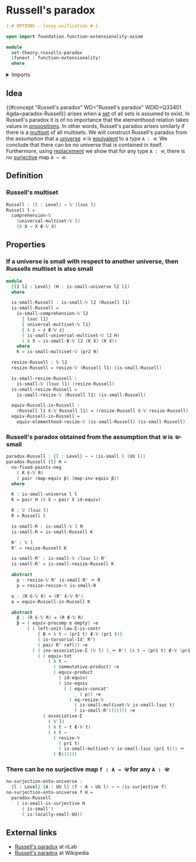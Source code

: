 # Russell's paradox

```agda
{-# OPTIONS --lossy-unification #-}

open import foundation.function-extensionality-axiom

module
  set-theory.russells-paradox
  (funext : function-extensionality)
  where
```

<details><summary>Imports</summary>

```agda
open import foundation.dependent-pair-types
open import foundation.functoriality-cartesian-product-types funext
open import foundation.identity-types funext
open import foundation.locally-small-types funext
open import foundation.negation funext
open import foundation.small-types funext
open import foundation.small-universes funext
open import foundation.surjective-maps funext
open import foundation.torsorial-type-families funext
open import foundation.type-arithmetic-cartesian-product-types
open import foundation.type-arithmetic-dependent-pair-types
open import foundation.universal-property-equivalences funext
open import foundation.universe-levels

open import foundation-core.contractible-types
open import foundation-core.empty-types
open import foundation-core.equivalences
open import foundation-core.functoriality-dependent-pair-types

open import trees.multisets funext
open import trees.small-multisets funext
open import trees.universal-multiset funext
```

</details>

## Idea

{{#concept "Russell's paradox" WD="Russell's paradox" WDID=Q33401 Agda=paradox-Russell}}
arises when a [set](foundation-core.sets.md) of all sets is assumed to exist. In
Russell's paradox it is of no importance that the elementhood relation takes
values in [propositions](foundation-core.propositions.md). In other words,
Russell's paradox arises similarly if there is a [multiset](trees.multisets.md)
of all multisets. We will construct Russell's paradox from the assumption that a
[universe](foundation.universe-levels.md) `𝒰` is
[equivalent](foundation-core.equivalences.md) to a type `A : 𝒰`. We conclude
that there can be no universe that is contained in itself. Furthermore, using
[replacement](foundation.replacement.md) we show that for any type `A : 𝒰`,
there is no [surjective](foundation.surjective-maps.md) map `A → 𝒰`.

## Definition

### Russell's multiset

```agda
Russell : (l : Level) → 𝕍 (lsuc l)
Russell l =
  comprehension-𝕍
    (universal-multiset-𝕍 l)
    (λ X → X ∉-𝕍 X)
```

## Properties

### If a universe is small with respect to another universe, then Russells multiset is also small

```agda
module _
  {l1 l2 : Level} (H : is-small-universe l2 l1)
  where

  is-small-Russell : is-small-𝕍 l2 (Russell l1)
  is-small-Russell =
    is-small-comprehension-𝕍 l2
      { lsuc l1}
      { universal-multiset-𝕍 l1}
      { λ z → z ∉-𝕍 z}
      ( is-small-universal-multiset-𝕍 l2 H)
      ( λ X → is-small-∉-𝕍 l2 (K X) (K X))
    where
    K = is-small-multiset-𝕍 (pr2 H)

  resize-Russell : 𝕍 l2
  resize-Russell = resize-𝕍 (Russell l1) (is-small-Russell)

  is-small-resize-Russell :
    is-small-𝕍 (lsuc l1) (resize-Russell)
  is-small-resize-Russell =
    is-small-resize-𝕍 (Russell l1) (is-small-Russell)

  equiv-Russell-in-Russell :
    (Russell l1 ∈-𝕍 Russell l1) ≃ (resize-Russell ∈-𝕍 resize-Russell)
  equiv-Russell-in-Russell =
    equiv-elementhood-resize-𝕍 (is-small-Russell) (is-small-Russell)
```

### Russell's paradox obtained from the assumption that `𝒰` is `𝒰`-small

```agda
paradox-Russell : {l : Level} → ¬ (is-small l (UU l))
paradox-Russell {l} H =
  no-fixed-points-neg
    ( R ∈-𝕍 R)
    ( pair (map-equiv β) (map-inv-equiv β))
  where

  K : is-small-universe l l
  K = pair H (λ X → pair X id-equiv)

  R : 𝕍 (lsuc l)
  R = Russell l

  is-small-R : is-small-𝕍 l R
  is-small-R = is-small-Russell K

  R' : 𝕍 l
  R' = resize-Russell K

  is-small-R' : is-small-𝕍 (lsuc l) R'
  is-small-R' = is-small-resize-Russell K

  abstract
    p : resize-𝕍 R' is-small-R' ＝ R
    p = resize-resize-𝕍 is-small-R

  α : (R ∈-𝕍 R) ≃ (R' ∈-𝕍 R')
  α = equiv-Russell-in-Russell K

  abstract
    β : (R ∈-𝕍 R) ≃ (R ∉-𝕍 R)
    β = ( equiv-precomp α empty) ∘e
        ( ( left-unit-law-Σ-is-contr
            { B = λ t → (pr1 t) ∉-𝕍 (pr1 t)}
            ( is-torsorial-Id' R')
            ( pair R' refl)) ∘e
          ( ( inv-associative-Σ (𝕍 l) (_＝ R') (λ t → (pr1 t) ∉-𝕍 (pr1 t))) ∘e
            ( ( equiv-tot
                ( λ t →
                  ( commutative-product) ∘e
                  ( equiv-product
                    ( id-equiv)
                    ( inv-equiv
                      ( ( equiv-concat'
                          _ ( p)) ∘e
                        ( eq-resize-𝕍
                          ( is-small-multiset-𝕍 is-small-lsuc t)
                          ( is-small-R'))))))) ∘e
              ( associative-Σ
                ( 𝕍 l)
                ( λ t → t ∉-𝕍 t)
                ( λ t →
                  ( resize-𝕍
                    ( pr1 t)
                    ( is-small-multiset-𝕍 is-small-lsuc (pr1 t))) ＝
                  ( R))))))
```

### There can be no surjective map `f : A → 𝒰` for any `A : 𝒰`

```agda
no-surjection-onto-universe :
  {l : Level} {A : UU l} (f : A → UU l) → ¬ (is-surjective f)
no-surjection-onto-universe f H =
  paradox-Russell
    ( is-small-is-surjective H
      ( is-small')
      ( is-locally-small-UU))
```

## External links

- [Russell's paradox](https://ncatlab.org/nlab/show/Russell%27s+paradox) at
  $n$Lab
- [Russell's paradox](https://en.wikipedia.org/wiki/Russell%27s_paradox) at
  Wikipedia
